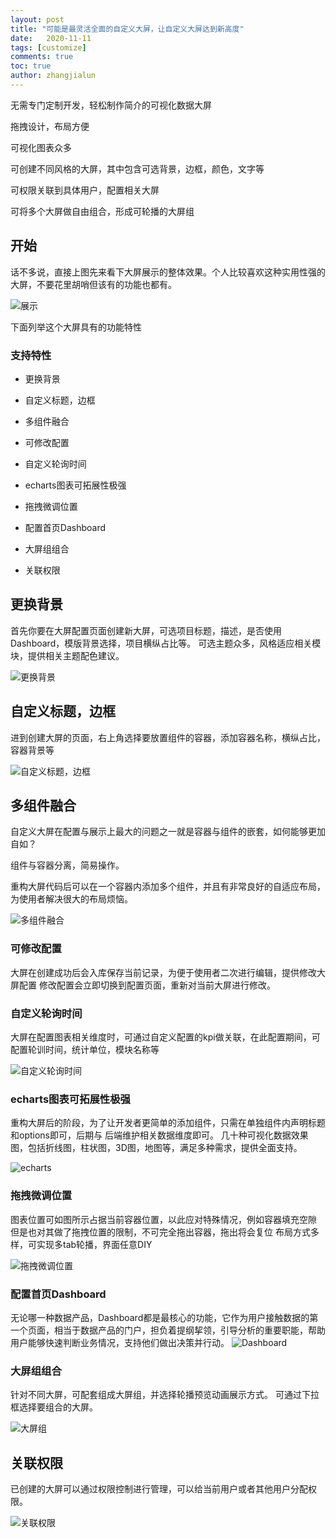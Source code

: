 ```yaml
---
layout: post
title: "可能是最灵活全面的自定义大屏，让自定义大屏达到新高度"
date:   2020-11-11
tags: [customize]
comments: true
toc: true
author: zhangjialun
---
```

无需专门定制开发，轻松制作简介的可视化数据大屏

拖拽设计，布局方便

可视化图表众多

可创建不同风格的大屏，其中包含可选背景，边框，颜色，文字等

可权限关联到具体用户，配置相关大屏

可将多个大屏做自由组合，形成可轮播的大屏组

<!-- more -->
## 开始

话不多说，直接上图先来看下大屏展示的整体效果。个人比较喜欢这种实用性强的大屏，不要花里胡哨但该有的功能也都有。

![展示](https://zhangjialun555.github.io/images/big_screen/6.29.38.png)

下面列举这个大屏具有的功能特性

### 支持特性

- 更换背景

- 自定义标题，边框

- 多组件融合

- 可修改配置

- 自定义轮询时间

- echarts图表可拓展性极强

- 拖拽微调位置

- 配置首页Dashboard

- 大屏组组合

- 关联权限



## 更换背景

首先你要在大屏配置页面创建新大屏，可选项目标题，描述，是否使用Dashboard，模版背景选择，项目横纵占比等。
可选主题众多，风格适应相关模块，提供相关主题配色建议。

![更换背景](https://zhangjialun555.github.io/images/big_screen/201605081335_.pic_hd.png)


## 自定义标题，边框

进到创建大屏的页面，右上角选择要放置组件的容器，添加容器名称，横纵占比，容器背景等

![自定义标题，边框](https://zhangjialun555.github.io/images/big_screen/9.06.01.png)


## 多组件融合

自定义大屏在配置与展示上最大的问题之一就是容器与组件的嵌套，如何能够更加自如？

组件与容器分离，简易操作。

重构大屏代码后可以在一个容器内添加多个组件，并且有非常良好的自适应布局，为使用者解决很大的布局烦恼。


![多组件融合](https://zhangjialun555.github.io/images/big_screen/9.12.37.png)

### 可修改配置

大屏在创建成功后会入库保存当前记录，为便于使用者二次进行编辑，提供修改大屏配置
修改配置会立即切换到配置页面，重新对当前大屏进行修改。

### 自定义轮询时间
大屏在配置图表相关维度时，可通过自定义配置的kpi做关联，在此配置期间，可配置轮训时间，统计单位，模块名称等

![自定义轮询时间](https://zhangjialun555.github.io/images/big_screen/9.20.28.png)


###  echarts图表可拓展性极强

重构大屏后的阶段，为了让开发者更简单的添加组件，只需在单独组件内声明标题和options即可，后期与 后端维护相关数据维度即可。
几十种可视化数据效果图，包括折线图，柱状图，3D图，地图等，满足多种需求，提供全面支持。


![echarts](https://zhangjialun555.github.io/images/big_screen/9.33.59.png)

### 拖拽微调位置

图表位置可如图所示占据当前容器位置，以此应对特殊情况，例如容器填充空隙
但是也对其做了拖拽位置的限制，不可完全拖出容器，拖出将会复位
布局方式多样，可实现多tab轮播，界面任意DIY

![拖拽微调位置](https://zhangjialun555.github.io/images/big_screen/9.35.36.png)

### 配置首页Dashboard

无论哪一种数据产品，Dashboard都是最核心的功能，它作为用户接触数据的第一个页面，相当于数据产品的门户，担负着提纲挈领，引导分析的重要职能，帮助用户能够快速判断业务情况，支持他们做出决策并行动。
![Dashboard](https://zhangjialun555.github.io/images/big_screen/9.35.36.png)

### 大屏组组合

针对不同大屏，可配套组成大屏组，并选择轮播预览动画展示方式。
可通过下拉框选择要组合的大屏。

![大屏组](https://zhangjialun555.github.io/images/big_screen/9.49.07.png)

## 关联权限

已创建的大屏可以通过权限控制进行管理，可以给当前用户或者其他用户分配权限。

![关联权限](https://zhangjialun555.github.io//images/big_screen/9.49.07.png)
